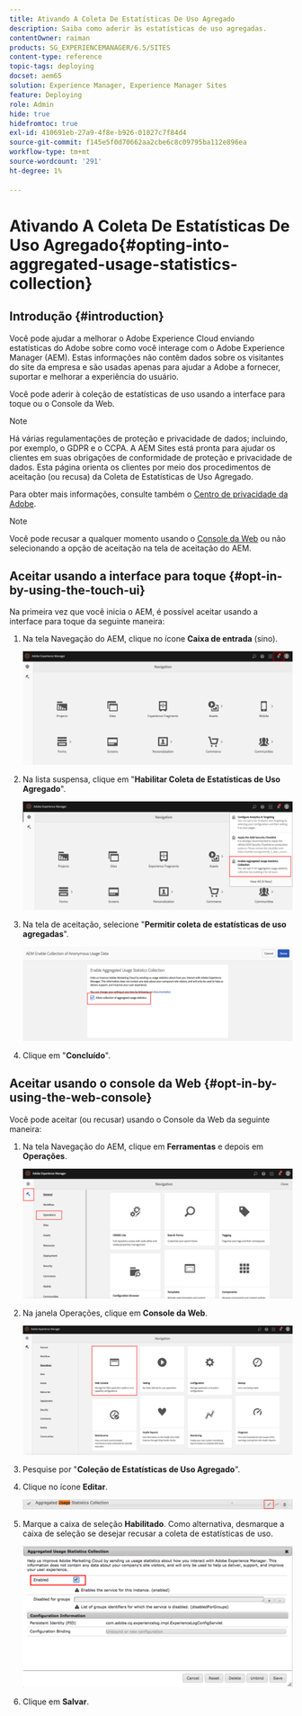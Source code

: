 ```yaml
---
title: Ativando A Coleta De Estatísticas De Uso Agregado
description: Saiba como aderir às estatísticas de uso agregadas.
contentOwner: raiman
products: SG_EXPERIENCEMANAGER/6.5/SITES
content-type: reference
topic-tags: deploying
docset: aem65
solution: Experience Manager, Experience Manager Sites
feature: Deploying
role: Admin
hide: true
hidefromtoc: true
exl-id: 410691eb-27a9-4f8e-b926-01027c7f84d4
source-git-commit: f145e5f0d70662aa2cbe6c8c09795ba112e896ea
workflow-type: tm+mt
source-wordcount: '291'
ht-degree: 1%

---
```


# Ativando A Coleta De Estatísticas De Uso Agregado{#opting-into-aggregated-usage-statistics-collection}

## Introdução {#introduction}

Você pode ajudar a melhorar o Adobe Experience Cloud enviando estatísticas do Adobe sobre como você interage com o Adobe Experience Manager (AEM). Estas informações não contêm dados sobre os visitantes do site da empresa e são usadas apenas para ajudar a Adobe a fornecer, suportar e melhorar a experiência do usuário.

Você pode aderir à coleção de estatísticas de uso usando a interface para toque ou o Console da Web.

>[!NOTE]
>
>Há várias regulamentações de proteção e privacidade de dados; incluindo, por exemplo, o GDPR e o CCPA. A AEM Sites está pronta para ajudar os clientes em suas obrigações de conformidade de proteção e privacidade de dados. Esta página orienta os clientes por meio dos procedimentos de aceitação (ou recusa) da Coleta de Estatísticas de Uso Agregado.
>
>Para obter mais informações, consulte também o [Centro de privacidade da Adobe](https://www.adobe.com/br/privacy.html).

>[!NOTE]
>
>Você pode recusar a qualquer momento usando o [Console da Web](/help/sites-deploying/opt-in-aggregated-usage-statistics.md#opt-in-by-using-the-web-console) ou não selecionando a opção de aceitação na tela de aceitação do AEM.

## Aceitar usando a interface para toque {#opt-in-by-using-the-touch-ui}

Na primeira vez que você inicia o AEM, é possível aceitar usando a interface para toque da seguinte maneira:

1. Na tela Navegação do AEM, clique no ícone **Caixa de entrada** (sino).

   ![usage_statistics_navigationscreen](assets/usage_statisticsnavigationscreen.png)

1. Na lista suspensa, clique em &quot;**Habilitar Coleta de Estatísticas de Uso Agregado**&quot;.

   ![usage_statistics_navigationscreen2](assets/usage_statisticsnavigationscreen2.png)

1. Na tela de aceitação, selecione &quot;**Permitir coleta de estatísticas de uso agregadas**&quot;.

   ![uso_statticsopt-inscreen](assets/usage_statisticsopt-inscreen.png)

1. Clique em &quot;**Concluído**&quot;.

## Aceitar usando o console da Web {#opt-in-by-using-the-web-console}

Você pode aceitar (ou recusar) usando o Console da Web da seguinte maneira:

1. Na tela Navegação do AEM, clique em **Ferramentas** e depois em **Operações**.

   ![uso_estatísticasdashboard](assets/usage_statisticsopsdashboard.png)

1. Na janela Operações, clique em **Console da Web**.

   ![uso_estatísticswebconsole](assets/usage_statisticswebconsole.png)

1. Pesquise por &quot;**Coleção de Estatísticas de Uso Agregado**&quot;.
1. Clique no ícone **Editar**.

   ![uso_estatísticascollectionedit](assets/usage_statisticscollectionedit.png)

1. Marque a caixa de seleção **Habilitado**. Como alternativa, desmarque a caixa de seleção se desejar recusar a coleta de estatísticas de uso.

   ![uso_estatísticasselect](assets/usage_statisticsselect.png)

1. Clique em **Salvar**.
